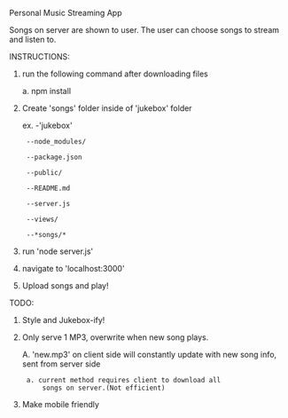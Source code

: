 Personal Music Streaming App

Songs on server are shown to user. The user can choose songs to stream and listen to.

INSTRUCTIONS:

1. run the following command after downloading files
	
	a. npm install

2. Create 'songs' folder inside of 'jukebox' folder
	
	ex. -'jukebox'
		
		--node_modules/
		
		--package.json
		
		--public/
		
		--README.md
		
		--server.js

		--views/
		
		--*songs/*


3. run 'node server.js'

4. navigate to 'localhost:3000'

5. Upload songs and play!


TODO:
1. Style and Jukebox-ify!

2. Only serve 1 MP3, overwrite when new song plays.

	A. 'new.mp3' on client side will constantly update with
		new song info, sent from server side

		a. current method requires client to download all
			songs on server.(Not efficient)

3. Make mobile friendly